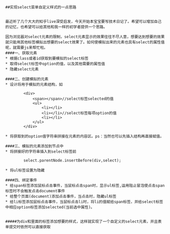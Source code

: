     ##实现select菜单自定义样式的一点思路


    最近听了几个大大的知乎live深受启发，今天开始本宝宝要写技术日记了。希望可以增加自己的记忆，也希望可以给其他和我一样的初学者提供一个思路。

    因为浏览器对select元素的限制，select元素显示的效果往往不尽人意，想要达到想要的效果就只能用其他标签模拟出想要的select效果了。如何使模拟出来的元素也具有select的属性值呢，就需要js来帮忙啦。
    ####一、获取元素
    * 根据class或者id获取到要模拟的select标签
    * 取得select标签中option的值，以及其他需要的属性值
    * 隐藏select元素

    ####二、创建模拟的元素
    * 设计将用于模拟的元素结构，如

            <div>
                <span></span>//select标签selected的值
                <ul>
                    <li></li>
                    <li></li>//select标签每项option的值
                    <li></li>
                </ul>
            </div>

    * 将获取到的option值字符串拼接在元素的内容区。ps：当然也可以先插入结构再直接赋值。

    ####三、模拟的元素添加到节点中
    * 将拼接好的字符串插入到select标签前

            select.parentNode.insertBefore(div,select);

    * 将ul标签设置为隐藏

    ####四、绑定事件
    * 给span标签添加鼠标点击事件，当鼠标点击span时，显示ul标签,运用阻止冒泡使点击span标签时不会触发点击document事件
    * 给整个页面(document)添加点击事件，当点击时，隐藏ul标签
    * 给li标签添加鼠标点击事件，当鼠标点击li时，将li的值赋给span标签，并给select标签中相应option标签添加selected(当前选中属性)。


    #####为div和里面的标签添加想要的样式，这样就实现了一个自定义的select元素，并且表单提交时依然可以直接获取
